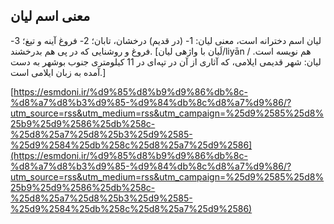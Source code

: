 ## معنی اسم لیان


لیان اسم دخترانه است، معنی لیان: 1- (در قدیم) درخشان، تابان؛ 2- فروغ آینه و تیغ؛ 3- فروغ و روشنایی که در پی هم بدرخشند. [لَیان با واژهی لیان/liyān / هم نویسه است. لیان: شهر قدیمی ایلامی، که آثاری از آن در تپه‌ای در 11 کیلومتری جنوب بوشهر به دست آمده به زبان ایلامی است.]

[https://esmdoni.ir/%d9%85%d8%b9%d9%86%db%8c-%d8%a7%d8%b3%d9%85-%d9%84%db%8c%d8%a7%d9%86/?utm_source=rss&utm_medium=rss&utm_campaign=%25d9%2585%25d8%25b9%25d9%2586%25db%258c-%25d8%25a7%25d8%25b3%25d9%2585-%25d9%2584%25db%258c%25d8%25a7%25d9%2586](https://esmdoni.ir/%d9%85%d8%b9%d9%86%db%8c-%d8%a7%d8%b3%d9%85-%d9%84%db%8c%d8%a7%d9%86/?utm_source=rss&utm_medium=rss&utm_campaign=%25d9%2585%25d8%25b9%25d9%2586%25db%258c-%25d8%25a7%25d8%25b3%25d9%2585-%25d9%2584%25db%258c%25d8%25a7%25d9%2586) 